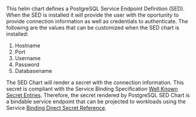 This helm chart defines a PostgreSQL Service Endpoint Definition (SED). When the SED is installed it will provide the user with the oportunity to provide connection information as well as credentials to authenticate. The following are the values that can be customized when the SED chart is installed:

1. Hostname
1. Port
1. Username
1. Password
1. Databasename

The SED Chart will render a secret with the connection information. This secret is compliant with the Service Binding Specification [Well Known Secret Entries](https://github.com/servicebinding/spec#well-known-secret-entries). Therefore, the secret rendered by PostgreSQL SED Chart is a bindable service endpoint that can be projected to workloads using the Service [Binding Direct Secret Reference](https://github.com/servicebinding/spec#well-known-secret-entries).
